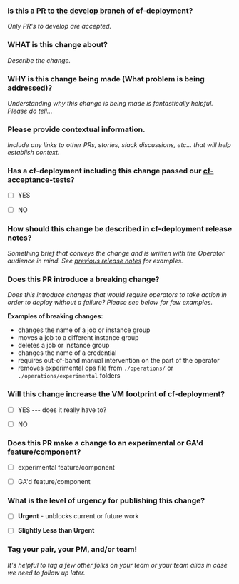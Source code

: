 ### Is this a PR to [the develop branch](https://github.com/cloudfoundry/cf-deployment/tree/develop) of cf-deployment?

_Only PR's to develop are accepted._

### WHAT is this change about?

_Describe the change._

### WHY is this change being made (What problem is being addressed)?

_Understanding why this change is being made is fantastically helpful. Please do tell..._

### Please provide contextual information.

_Include any links to other PRs, stories, slack discussions, etc... that will help establish context._



### Has a cf-deployment including this change passed our [cf-acceptance-tests](https://github.com/cloudfoundry/cf-acceptance-tests)?

- [ ] YES 
- [ ] NO



### How should this change be described in cf-deployment release notes?

_Something brief that conveys the change and is written with the Operator audience in mind. 
See [previous release notes](https://github.com/cloudfoundry/cf-deployment/releases) for examples._



### Does this PR introduce a breaking change? 

_Does this introduce changes that would require operators to take action in order to deploy without a failure? Please see below for few examples._

**Examples of breaking changes:**
- changes the name of a job or instance group
- moves a job to a different instance group
- deletes a job or instance group
- changes the name of a credential
- requires out-of-band manual intervention on the part of the operator
- removes experimental ops file from `./operations/` or `./operations/experimental` folders



### Will this change increase the VM footprint of cf-deployment?

- [ ] YES --- does it really have to?
- [ ] NO



### Does this PR make a change to an experimental or GA'd feature/component?

- [ ] experimental feature/component
- [ ] GA'd feature/component



### What is the level of urgency for publishing this change?

- [ ] **Urgent** - unblocks current or future work
- [ ] **Slightly Less than Urgent**



### Tag your pair, your PM, and/or team!
_It's helpful to tag a few other folks on your team or your team alias in case we need to follow up later._
